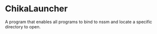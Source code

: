# ChikaLauncher
A program that enables all programs to bind to nssm and locate a specific directory to open.
